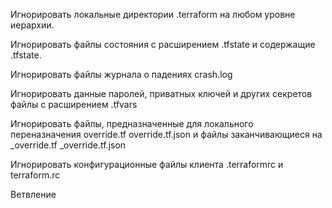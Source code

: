 Игнорировать локальные директории .terraform на любом уровне иерархии.

Игнорировать файлы состояния с расширением .tfstate и содержащие .tfstate.

Игнорировать файлы журнала о падениях crash.log

Игнорировать данные паролей, приватных ключей и других секретов файлы с расширением .tfvars

Игнорировать файлы, предназначенные для локального переназначения override.tf override.tf.json и файлы заканчивающиеся на _override.tf _override.tf.json

Игнорировать конфигурационные файлы клиента .terraformrc и terraform.rc

Ветвление